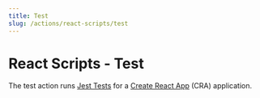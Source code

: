 ```yaml
---
title: Test
slug: /actions/react-scripts/test
---
```


# React Scripts - Test

The test action runs [Jest Tests](https://create-react-app.dev/docs/running-tests) for a [Create React App](https://create-react-app.dev) (CRA) application.
